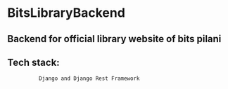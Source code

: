 # BitsLibraryBackend
## Backend for official library website of bits pilani
## Tech stack: 
              Django and Django Rest Framework
              
